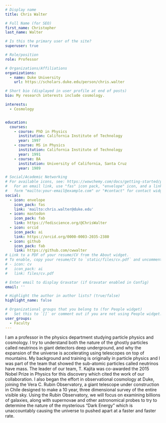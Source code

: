 ```yaml
---
# Display name
title: Chris Walter

# Full Name (for SEO)
first_name: Christopher
last_name: Walter

# Is this the primary user of the site?
superuser: true

# Role/position
role: Professor

# Organizations/Affiliations
organizations:
  - name: Duke University
    url: https://scholars.duke.edu/person/chris.walter

# Short bio (displayed in user profile at end of posts)
bio: My research interests include cosmology.

interests:
  - Cosmology


education:
  courses:
    - course: PhD in Physics
      institution: California Institute of Technology
      year: 1997
    - course: MS in Physics
      institution: California Institute of Technology
      year: 1991
    - course: BA
      institution: University of California, Santa Cruz
      year: 1989

# Social/Academic Networking
# For available icons, see: https://wowchemy.com/docs/getting-started/page-builder/#icons
#   For an email link, use "fas" icon pack, "envelope" icon, and a link in the
#   form "mailto:your-email@example.com" or "#contact" for contact widget.
social:
  - icon: envelope
    icon_pack: fas
    link: 'mailto:chris.walter@duke.edu'
  - icon: mastodon
    icon_pack: fab
    link: https://fediscience.org/@ChrisWalter
  - icon: orcid
    icon_pack: ai
    link: https://orcid.org/0000-0003-2035-2380
  - icon: github
    icon_pack: fab
    link: https://github.com/cwwalter
# Link to a PDF of your resume/CV from the About widget.
# To enable, copy your resume/CV to `static/files/cv.pdf` and uncomment the lines below.
# - icon: cv
#   icon_pack: ai
#   link: files/cv.pdf

# Enter email to display Gravatar (if Gravatar enabled in Config)
email: ''

# Highlight the author in author lists? (true/false)
highlight_name: false

# Organizational groups that you belong to (for People widget)
#   Set this to `[]` or comment out if you are not using People widget.
user_groups:
  - Faculty
---
```


I am a professor in the physics department studying particle physics and cosmology.
I try to understand both the nature of the ghostly particles called neutrinos in giant detectors deep underground, and why the expansion of the universe is accelerating using telescopes on top of mountains.
My background and training is originally in particle physics and I was part of the team that showed the sub-atomic particles called neutrinos have mass.
The leader of our team, T. Kajita was co-awarded the 2015 Nobel Prize in Physics for this discovery which cited the work of our collaboration.
I also began the effort in observational cosmology at Duke, joining the Vera C. Rubin Observatory, a giant telescope under construction in Chile designed to make a 10 year, three dimensional survey of the entire visible sky.
Using the Rubin Observatory, we will focus on examining billions of galaxies, along with supernovae and other astronomical probes to try to determine the nature of the mysterious “Dark Energy” which is unaccountably causing the universe to pushed apart at a faster and faster rate.

